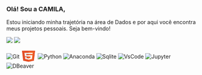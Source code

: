### Olá! Sou a CAMILA,

Estou iniciando minha trajetória na área de Dados e por aqui você encontra meus projetos pessoais. Seja bem-vindo!

<!--
<div>
 <img height='150em' src='https://github-readme-stats.vercel.app/api?username=camiduol&show_icons=True&include_all_commits=true&count_private=true&hide=issues,prs&rank_icon=github&bg_color=65,1c8e7b,66168a&title_color=faf37a&text_color=fff&icon_color=ffe51c'>
 <img height='150em' src='https://github-readme-stats.vercel.app/api/top-langs/?username=camiduol&layout=compact&bg_color=65,1c8e7b,66168a&title_color=ffffff&text_color=fff&icon_color=acf90f&hide_progress=true'>
</div>
-->

<div>
  <img height='150em' src='https://github-readme-stats.vercel.app/api?username=camiduol&show_icons=True&include_all_commits=true&count_private=true&hide=issues,prs&rank_icon=github&bg_color=65,dba92c,66168a&title_color=66168a&text_color=fff&icon_color=66168a'>
  <img height='150em' src='https://github-readme-stats.vercel.app/api/top-langs/?username=camiduol&layout=compact&bg_color=65,dba92c,66168a&title_color=ffffff&text_color=fff&icon_color=acf90f&hide_progress=true'>
</div>


<div style="display: inline_block"><br>
  <img align="center" alt="Git" height="30" width="40" src="https://cdn.jsdelivr.net/gh/devicons/devicon@latest/icons/git/git-original.svg">
  <img align="center" alt="HTML" height="30" width="40" src="https://raw.githubusercontent.com/devicons/devicon/master/icons/html5/html5-original.svg">
  <img align="center" alt="Python" height="30" width="40" src="https://cdn.jsdelivr.net/gh/devicons/devicon@latest/icons/python/python-original.svg" >
  <img align="center" alt="Anaconda" height="30" width="40" src="https://cdn.jsdelivr.net/gh/devicons/devicon@latest/icons/anaconda/anaconda-original.svg">
  <img align="center" alt="Sqlite" height="30" width="40" src="https://cdn.jsdelivr.net/gh/devicons/devicon@latest/icons/sqlite/sqlite-plain.svg">
  <img align="center" alt="VsCode" height="30" width="40" src="https://cdn.jsdelivr.net/gh/devicons/devicon@latest/icons/vscode/vscode-original.svg">
  <img align="center" alt="Jupyter" height="30" width="40" src="https://cdn.jsdelivr.net/gh/devicons/devicon@latest/icons/jupyter/jupyter-original-wordmark.svg">
  <img align="center" alt="DBeaver" height="30" width="40" src="https://cdn.jsdelivr.net/gh/devicons/devicon@latest/icons/dbeaver/dbeaver-original.svg" />        
</div>
